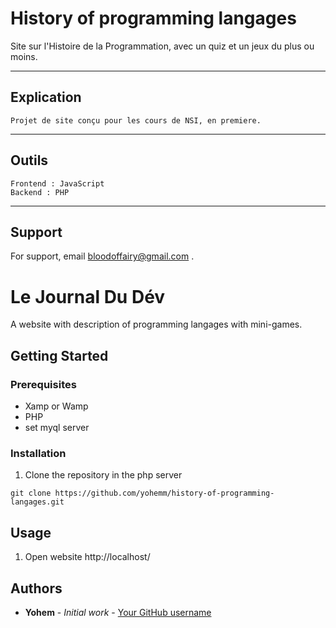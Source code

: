 # History of programming langages

Site sur l'Histoire de la Programmation, avec un quiz et un jeux du plus ou moins.

---
## Explication
    Projet de site conçu pour les cours de NSI, en premiere.
---
## Outils
    Frontend : JavaScript
    Backend : PHP
---
## Support

For support, email bloodoffairy@gmail.com .

# Le Journal Du Dév
A website with description of programming langages with mini-games.

## Getting Started

### Prerequisites
- Xamp or Wamp
- PHP
- set myql server
### Installation

1. Clone the repository in the php server
```git
git clone https://github.com/yohemm/history-of-programming-langages.git
```

## Usage

1. Open website
http://localhost/

## Authors

* **Yohem** - *Initial work* - [Your GitHub username](https://github.com/yohemm)
